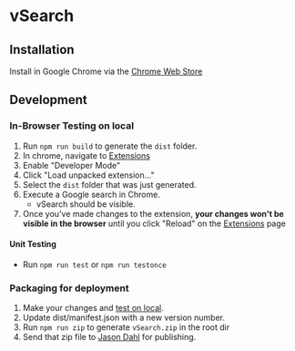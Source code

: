 # vSearch

## Installation

Install in Google Chrome via the [Chrome Web Store](
https://chrome.google.com/webstore/detail/vsearch/elkpelajnmgfojgcfjpokaaeacdojkaj
)

## Development

### In-Browser Testing on local

1) Run `npm run build` to generate the `dist` folder.  
2) In chrome, navigate to [Extensions](chrome://extensions)
3) Enable "Developer Mode"
4) Click "Load unpacked extension..."
5) Select the `dist` folder that was just generated.
6) Execute a Google search in Chrome.  
    - vSearch should be visible.
7) Once you've made changes to the extension, **your changes won't 
be visible in the browser** until you click "Reload" on the
[Extensions](chrome://extensions) page

#### Unit Testing
- Run `npm run test` or `npm run testonce`

### Packaging for deployment
1) Make your changes and [test on local](#testing-on-local).
2) Update dist/manifest.json with a new version number.
3) Run `npm run zip` to generate `vSearch.zip` in the root dir
4) Send that zip file to [Jason Dahl](https://vendasta.slack.com/messages/D0UK95SF3/team/U0Q6MH06N/) 
for publishing. 